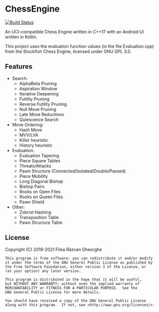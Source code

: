 # ChessEngine

[![Build Status](https://circleci.com/gh/TheLuckyCoder/ChessEngine.svg?style=svg)](<LINK>)

An UCI-compatible Chess Engine written in C++17 with an Android UI written in Kotlin.

This project uses the evaluation function values (in the file Evaluation.cpp) from the Stockfish Chess Engine, licensed under GNU GPL 3.0.

## Features

- Search:
  - AlphaBeta Pruning
  - Aspiration Window
  - Iterative Deepening
  - Futility Pruning
  - Reverse Futility Pruning
  - Null Move Pruning
  - Late Move Reductions
  - Quiescence Search
- Move Ordering:
  - Hash Move
  - MVV/LVA
  - Killer heuristic
  - History heuristic
- Evaluation:
  - Evaluation Tapering
  - Piece Square Tables
  - Threats/Attacks
  - Pawn Structure (Connected/Isolated/Double/Passed)
  - Piece Mobility
  - Long Diagonal Bishop
  - Bishop Pairs
  - Rooks on Open Files
  - Rooks on Queen Files
  - Pawn Shield
- Other:
  - Zobrist Hashing
  - Transposition Table
  - Pawn Structure Table

## License

Copyright (C) 2019-2021 Filea Răzvan Gheorghe

    This program is free software: you can redistribute it and/or modify
    it under the terms of the GNU General Public License as published by
    the Free Software Foundation, either version 3 of the License, or
    (at your option) any later version.

    This program is distributed in the hope that it will be useful,
    but WITHOUT ANY WARRANTY; without even the implied warranty of
    MERCHANTABILITY or FITNESS FOR A PARTICULAR PURPOSE.  See the
    GNU General Public License for more details.

    You should have received a copy of the GNU General Public License
    along with this program.  If not, see <http://www.gnu.org/licenses/>.
